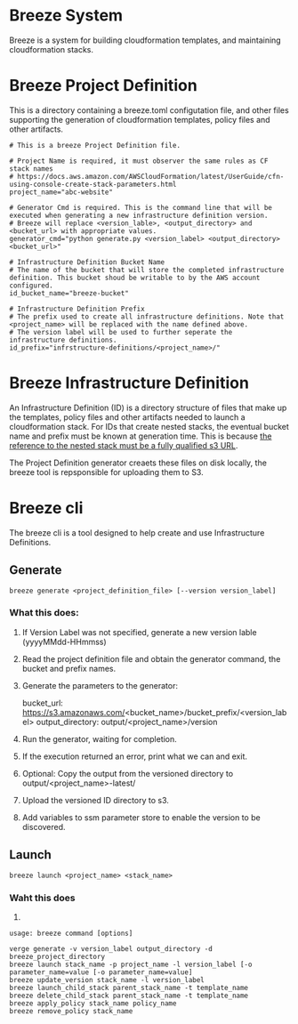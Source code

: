 # Breeze System

Breeze is a system for building cloudformation templates, and maintaining cloudformation stacks.

# Breeze Project Definition

This is a directory containing a breeze.toml configutation file, and other files supporting the generation of cloudformation templates, policy files and other artifacts.

    # This is a breeze Project Definition file.

    # Project Name is required, it must observer the same rules as CF stack names
    # https://docs.aws.amazon.com/AWSCloudFormation/latest/UserGuide/cfn-using-console-create-stack-parameters.html
    project_name="abc-website"

    # Generator Cmd is required. This is the command line that will be executed when generating a new infrastructure definition version. 
    # Breeze will replace <version_lable>, <output_directory> and <bucket_url> with appropriate values.
    generator_cmd="python generate.py <version_label> <output_directory> <bucket_url>"

    # Infrastructure Definition Bucket Name
    # The name of the bucket that will store the completed infrastructure definition. This bucket shoud be writable to by the AWS account configured.
    id_bucket_name="breeze-bucket"

    # Infrastructure Definition Prefix
    # The prefix used to create all infrastructure definitions. Note that <project_name> will be replaced with the name defined above. 
    # The version label will be used to further seperate the infrastructure definitions.
    id_prefix="infrstructure-definitions/<project_name>/"

# Breeze Infrastructure Definition

An Infrastructure Definition (ID) is a directory structure of files that make up the templates, policy 
files and other artifacts needed to launch a cloudformation stack. For IDs that create nested stacks, 
the eventual bucket name and prefix must be known at generation time. This is because [the reference to the nested stack must be a fully qualified s3 URL](https://docs.aws.amazon.com/AWSCloudFormation/latest/UserGuide/aws-properties-stack.html#cfn-cloudformation-stack-templateurl).

The Project Definition generator creaets these files on disk locally, the breeze tool is repsponsible for uploading them to S3.


# Breeze cli

The breeze cli is a tool designed to help create and use Infrastructure Definitions.

## Generate

    breeze generate <project_definition_file> [--version version_label]

### What this does:

1. If Version Label was not specified, generate a new version lable (yyyyMMdd-HHmmss)
1. Read the project definition file and obtain the generator command, the bucket and prefix names.
1. Generate the parameters to the generator:

   bucket_url: https://s3.amazonaws.com/<bucket_name>/bucket_prefix/<version_label>
   output_directory: output/<project_name>/version

1. Run the generator, waiting for completion.
1. If the execution returned an error, print what we can and exit.
1. Optional: Copy the output from the versioned directory to output/<project_name>-latest/
1. Upload the versioned ID directory to s3.
1. Add variables to ssm parameter store to enable the version to be discovered.



## Launch

    breeze launch <project_name> <stack_name>

### Waht this does

1. 




    usage: breeze command [options] 

    verge generate -v version_label output_directory -d breeze_project_directory
    breeze launch stack_name -p project_name -l version_label [-o parameter_name=value [-o parameter_name=value]
    breeze update_version stack_name -l version_label
    breeze launch_child_stack parent_stack_name -t template_name
    breeze delete_child_stack parent_stack_name -t template_name
    breeze apply_policy stack_name policy_name
    breeze remove_policy stack_name




